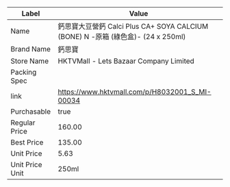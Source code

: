 | Label           | Value                                                                 |
| --------------- | --------------------------------------------------------------------- |
| Name            | 鈣思寶大豆營鈣 Calci Plus CA+ SOYA CALCIUM (BONE) N -原箱 (綠色盒)-  (24 x 250ml) |
| Brand Name      | 鈣思寶                                                                   |
| Store Name      | HKTVMall - Lets Bazaar Company Limited                                |
| Packing Spec    |                                                                       |
| link            | https://www.hktvmall.com/p/H8032001_S_MI-00034                        |
| Purchasable     | true                                                                  |
| Regular Price   | 160.00                                                                |
| Best Price      | 135.00                                                                |
| Unit Price      | 5.63                                                                  |
| Unit Price Unit | 250ml                                                                 |
